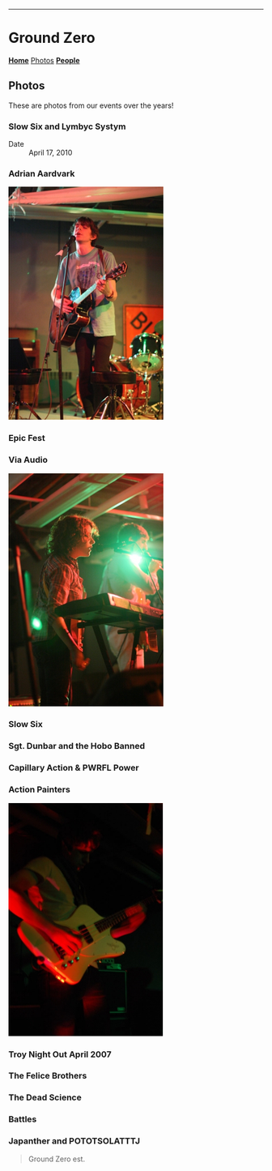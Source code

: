 ---
# Ground Zero

**[Home](./index.md)** [Photos](./photos.md) **[People](./members.md)**

## Photos
These are photos from our events over the years!

### Slow Six and Lymbyc Systym

<dl>
<dt>Date</dt>
<dd>April 17, 2010</dd>
</dl>

### Adrian Aardvark

<img src="Adrian Aardvark/IMG_3482.jpg" alt="Adrian"/>

### Epic Fest

### Via Audio

<img src="Via Audio/IMG_1164.jpg" alt="Via"/>

### Slow Six

### Sgt. Dunbar and the Hobo Banned

### Capillary Action & PWRFL Power

### Action Painters

![Action Painters](./ActionPainters/DSC_0630.jpg)

### Troy Night Out April 2007

### The Felice Brothers

### The Dead Science

### Battles

### Japanther and POTOTSOLATTTJ



> Ground Zero est. 
